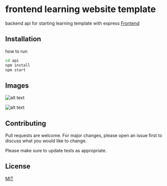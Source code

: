# frontend learning website template

backend api for starting learning template with express
[Frontend](https://github.com/shrikrushana9960/learning-template/tree/main)
## Installation

how to run

```bash
cd api
npm install
npm start
```
## Images
![alt text](https://firebasestorage.googleapis.com/v0/b/challange-d2b86.appspot.com/o/dashboard.PNG?alt=media&token=e3acfd0f-4b46-4cda-adfe-eecd32f19861)


![alt text](https://firebasestorage.googleapis.com/v0/b/challange-d2b86.appspot.com/o/lectures.PNG?alt=media&token=73e8db63-ae50-4435-81d9-080b896b84e0)

## Contributing
Pull requests are welcome. For major changes, please open an issue first to discuss what you would like to change.

Please make sure to update tests as appropriate.

## License
[MIT](https://choosealicense.com/licenses/mit/)
